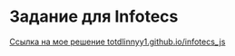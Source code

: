 # Задание для Infotecs

[Ссылка на мое решение totdlinnyy1.github.io/infotecs_js](https://totdlinnyy1.github.io/infotecs_js/)
